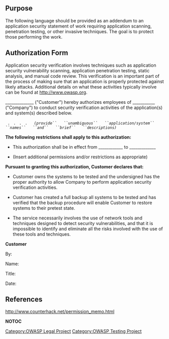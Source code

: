 ## Purpose

The following language should be provided as an addendum to an
application security statement of work requiring application scanning,
penetration testing, or other invasive techniques. The goal is to
protect those performing the work.

## Authorization Form

Application security verification involves techniques such as
application security vulnerability scanning, application penetration
testing, static analysis, and manual code review. This verification is
an important part of the process of making sure that an application is
properly protected against likely attacks. Additional details on what
these activities typically involve can be found at
<http://www.owasp.org>.

______________ ("Customer") hereby authorizes employees of
___________ ("Company") to conduct security verification
activities of the application(s) and system(s) described below.

` .`
` .`
` .`
` .   `*`(provide``   ``unambiguous``   ``application/system``
 ``names``   ``and``   ``brief``   ``descriptions)`*

**The following restrictions shall apply to this authorization:**

  - This authorization shall be in effect from ____________
    to _____________

<!-- end list -->

  - (Insert additional permissions and/or restrictions as appropriate)

**Pursuant to granting this authorization, Customer declares that:**

  - Customer owns the systems to be tested and the undersigned has the
    proper authority to allow Company to perform application security
    verification activities.

<!-- end list -->

  - Customer has created a full backup all systems to be tested and has
    verified that the backup procedure will enable Customer to restore
    systems to their pretest state.

<!-- end list -->

  - The service necessarily involves the use of network tools and
    techniques designed to detect security vulnerabilities, and that it
    is impossible to identify and eliminate all the risks involved with
    the use of these tools and techniques.

**Customer**

By:

Name:

Title:

Date:

## References

<http://www.counterhack.net/permission_memo.html>

__NOTOC__

[Category:OWASP Legal Project](Category:OWASP_Legal_Project "wikilink")
[Category:OWASP Testing
Project](Category:OWASP_Testing_Project "wikilink")